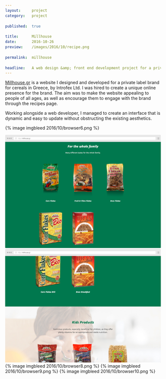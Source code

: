 ```yaml
---
layout:     project
category:   project

published:  true

title:      Millhouse
date:       2016-10-26
preview:    /images/2016/10/recipe.png

permalink:	millhouse

headline:	A web design &amp; front end development project for a private label brand for cereals in Greece.
---
```

[Millhouse.gr](http://millhouse.gr) is a website I designed and developed for a private label brand for cereals in Greece, by Introfex Ltd. I was hired to create a unique online presence for the brand. The aim was to make the website appealing to people of all ages, as well as encourage them to engage with the brand through the recipes page.

Working alongside a web developer, I managed to create an interface that is dynamic and easy to update without obstructing the existing aesthetics.

{% image imgbleed 2016/10/browser6.png %}
<div class="images-2x2">
    <a href="/images/2016/10/browser11.png">
        <img src="/images/2016/10/browser11.png">
    </a>
    <a href="/images/2016/10/browser7.png">
        <img src="/images/2016/10/browser7.png">
    </a>
</div>
{% image imgbleed 2016/10/browser8.png %}
{% image imgbleed 2016/10/browser9.png %}
{% image imgbleed 2016/10/browser10.png %}